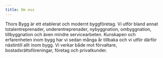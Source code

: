 ```yaml
---
title: Om oss
---
```


Thors Bygg är ett etablerat och modernt byggföretag. Vi utför bland annat totalentreprenader, underentreprenader, nybyggnation, ombyggnation, tillbyggnation och även mindre servicearbeten. Kunskapen och erfarenheten inom bygg har vi sedan många år tillbaka och vi utför därför nästintill allt inom bygg. Vi verkar både mot förvaltare, bostadsrättsföreningar, företag och privatkunder.

